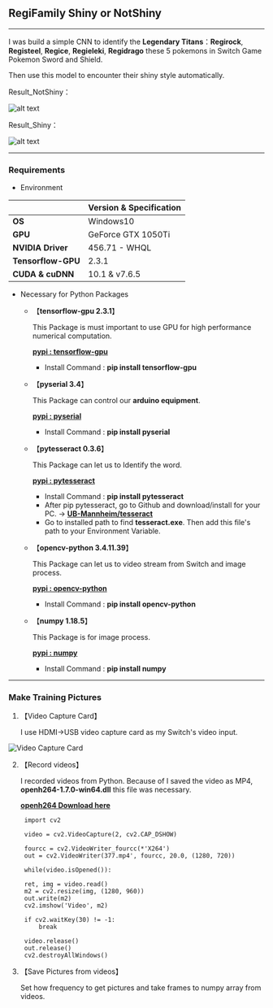 ## RegiFamily Shiny or NotShiny
---
I was build a simple CNN to identify the **Legendary Titans**：**Regirock**, **Registeel**, **Regice**, **Regieleki**,  **Regidrago** these 5 pokemons  in Switch Game Pokemon Sword and Shield.

Then use this model to encounter their shiny style automatically.

Result_NotShiny：

![alt text](https://raw.githubusercontent.com/ahoucbvtw/RegiFamily_shiny/master/Picture/Result_377_NotShiny_morning0.jpg "Not Shiny Regirock！！")

Result_Shiny：

![alt text](https://raw.githubusercontent.com/ahoucbvtw/RegiFamily_shiny/master/Picture/ShinyResult_377.jpg "Shiny Regirock！！")

---
### Requirements
- Environment

|| Version & Specification | 
|---------|---------| 
| **OS** | Windows10 |
| **GPU** | GeForce GTX 1050Ti |
| **NVIDIA Driver** | 456.71 - WHQL |
| **Tensorflow-GPU** | 2.3.1 |
| **CUDA & cuDNN** | 10.1 & v7.6.5 |

- Necessary for Python Packages
  - 【**tensorflow-gpu 2.3.1**】
  
    This Package is must important to use GPU for high performance numerical computation.

    **[pypi : tensorflow-gpu](https://pypi.org/project/tensorflow-gpu/)**
    - Install Command : **pip install tensorflow-gpu**

  - 【**pyserial 3.4**】

    This Package can control our **arduino equipment**.

    **[pypi : pyserial](https://pypi.org/project/pyserial/)**
    - Install Command : **pip install pyserial**

  - 【**pytesseract 0.3.6**】

    This Package can let us to Identify the word.

    **[pypi : pytesseract](https://pypi.org/project/pytesseract/)**
    - Install Command : **pip install pytesseract**
    - After pip pytesseract, go to Github and download/install for your PC. → **[UB-Mannheim/tesseract](https://github.com/UB-Mannheim/tesseract/wiki)**
    - Go to installed path to find **tesseract.exe**.  Then add this file's path to your Environment Variable.
  
  - 【**opencv-python 3.4.11.39**】

    This Package can let us to video stream from Switch and image process.

    **[pypi : opencv-python](https://pypi.org/project/opencv-python/)**
    - Install Command : **pip install opencv-python**

  - 【**numpy 1.18.5**】

    This Package is for image process.

    **[pypi : numpy](https://pypi.org/project/numpy/)**
    - Install Command : **pip install numpy**

---
### Make Training Pictures
1. 【Video Capture Card】

 	I use HDMI→USB video capture card as my Switch's video input.
  
  ![Video Capture Card](https://d.ecimg.tw/items/DMAA6NA900APS1A/000001_1592269853.jpg)

2. 【Record videos】

	I recorded videos from Python. Because of I saved the video as MP4,  **openh264-1.7.0-win64.dll**  this file was necessary.
  
   [**openh264 Download here**](https://github.com/cisco/openh264/releases)
   
   ```
	import cv2

	video = cv2.VideoCapture(2, cv2.CAP_DSHOW)

	fourcc = cv2.VideoWriter_fourcc(*'X264')
	out = cv2.VideoWriter(377.mp4', fourcc, 20.0, (1280, 720))

	while(video.isOpened()):

	ret, img = video.read()
	m2 = cv2.resize(img, (1280, 960))
	out.write(m2)
	cv2.imshow('Video', m2)
	
	if cv2.waitKey(30) != -1:
		break
        
	video.release()
	out.release()
	cv2.destroyAllWindows()
    ```
   
3. 【Save Pictures from videos】
	
	Set how frequency to get pictures and take frames to numpy array from videos.
   